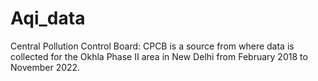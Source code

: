 # Aqi_data
Central Pollution Control Board: CPCB is a source from where data is collected for the Okhla Phase II area in New Delhi from February 2018 to November 2022. 
